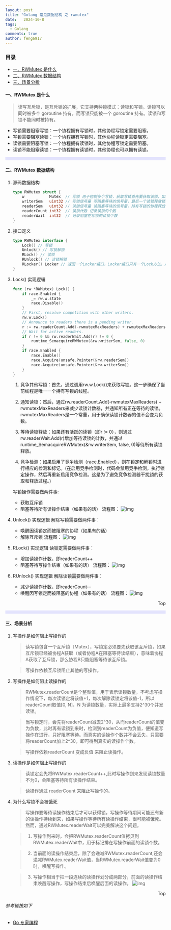 ```yaml
---
layout: post
title: "Golang 常见数据结构 之 rwmutex"
date:   2024-10-8
tags: 
  - Golang
comments: true
author: feng6917
---
```


<!-- more -->

### 目录

- [一、RWMutex 是什么](#一rwmutex-是什么)
- [二、RWMutex 数据结构](#二rwmutex-数据结构)
- [三、场景分析](#三场景分析)

#### 一、RWMutex 是什么
>
> 读写互斥锁，是互斥锁的扩展，它支持两种锁模式：读锁和写锁。读锁可以同时被多个 goroutine 持有，而写锁只能被一个 goroutine 持有。读锁和写锁不能同时被持有。

- 写锁需要阻塞写锁：一个协程拥有写锁时，其他协程写锁定需要阻塞。
- 写锁需要阻塞读锁：一个协程拥有写锁时，其他协程读锁定需要阻塞。
- 读锁需要阻塞写锁：一个协程拥有读锁时，其他协程写锁定需要阻塞。
- 读锁不能阻塞读锁：一个协程拥有读锁时，其他协程也可以拥有读锁。

<hr style="background-color: blue;border: none;height: 10px;opacity: .1;width: 100%" />

#### 二、RWMutex 数据结构

1. 源码数据结构

    ```go
    type RWMutex struct {
        w           Mutex  // 写锁 用于控制多个写锁，获取写锁首先要获取该锁，如果有一个写锁在进行，那么再到来的写锁会阻塞等待，优先级最高
        writerSem   uint32 // 写锁信号量 写阻塞等待的信号量，最后一个读锁释放锁时会释放信号量，唤醒等待的写锁
        readerSem   uint32 // 读锁信号量 读阻塞等待的信号量，持有写锁的协程释放锁后会释放信号量，唤醒等待的读锁
        readerCount int32  // 读锁计数 记录读锁的个数
        readerWait  int32  // 记录阻塞在写锁的读锁个数
    }
    ```

2. 接口定义

    ```go
    type RWMutex interface {
        Lock() // 写锁 
        Unlock() // 写锁解锁
        RLock() // 读锁
        RUnlock() // 读锁解锁
        RLocker() Locker // 返回一个Locker接口，Locker接口只有一个Lock方法，用于获取读锁
    }
    ```

3. Lock() 实现逻辑

    ```go
    func (rw *RWMutex) Lock() {
        if race.Enabled {
            _= rw.w.state
            race.Disable()
        }
        // First, resolve competition with other writers.
        rw.w.Lock()
        // Announce to readers there is a pending writer.
        r := rw.readerCount.Add(-rwmutexMaxReaders) + rwmutexMaxReaders
        // Wait for active readers.
        if r != 0 && rw.readerWait.Add(r) != 0 {
            runtime_SemacquireRWMutex(&rw.writerSem, false, 0)
        }
        if race.Enabled {
            race.Enable()
            race.Acquire(unsafe.Pointer(&rw.readerSem))
            race.Acquire(unsafe.Pointer(&rw.writerSem))
        }
    }
    ```

    1. 竞争其他写锁：首先，通过调用rw.w.Lock()来获取写锁。这一步确保了当前线程是唯一一个持有写锁的线程。

    2. 通知读锁：然后，通过rw.readerCount.Add(-rwmutexMaxReaders) + rwmutexMaxReaders来减少读锁计数器，并通知所有正在等待的读锁。rwmutexMaxReaders是一个常量，用于确保读锁计数器的值不会变为负数。

    3. 等待读锁释放：如果还有活跃的读锁（即r != 0），则通过rw.readerWait.Add(r)增加等待读锁的计数，并通过runtime_SemacquireRWMutex(&rw.writerSem, false, 0)等待所有读锁释放。

    4. 竞争检测：如果启用了竞争检测（race.Enabled），则在锁定和解锁时进行相应的检测和标记。(在启用竞争检测时，代码会禁用竞争检测，执行锁定操作，然后再重新启用竞争检测。这是为了避免竞争检测器干扰锁的获取和释放过程。)

    写锁操作需要做两件事:
    - 获取互斥锁
    - 阻塞等待所有读操作结束（如果有的话）
    流程图：
    ![img](../images/2024-10-11/1.jpg)

4. Unlock() 实现逻辑
    解除写锁需要做两件事：
    - 唤醒因读锁定而被阻塞的协程（如果有的话）
    - 解除互斥锁
    流程图：
    ![img](../images/2024-10-11/2.jpg)

5. RLock() 实现逻辑
   读锁定需要做两件事：
     - 增加读操作计数，即readerCount++
     - 阻塞等待写操作结束（如果有的话）
   流程图：
   ![img](../images/2024-10-11/3.jpg)

6. RUnlock() 实现逻辑
    解除读锁需要做两件事：
    - 减少读操作计数，即readerCount--
    - 唤醒因写锁定而被阻塞的协程（如果有的话）
    流程图：
    ![img](../images/2024-10-11/4.jpg)

<div style="text-align: right;">
    <a href="#目录" style="text-decoration: none;">Top</a>
</div>

<hr style="background-color: blue;border: none;height: 10px;opacity: .1;width: 100%" />

#### 三、场景分析

1. 写操作是如何阻止写操作的
   > 读写锁包含一个互斥锁（Mutex），写锁定必须要先获取该互斥锁，如果互斥锁已经被协程A获取（或者协程A在阻塞等待读结束），意味着协程A获取了互斥锁，那么协程B只能阻塞等待该互斥锁。

   > 写操作依赖互斥锁阻止其他的写操作。

2. 写操作是如何阻止读操作的
   > RWMutex.readerCount是个整型值，用于表示读锁数量，不考虑写操作情况下，每次读锁定将该值+1，每次解除读锁定将该值-1，所以readerCount取值[0, N]，N 为读锁数量，实际上最多支持2^30个并发读锁。

   > 当写锁定时，会先将readerCount减去2^30，从而readerCount的值变为负数，此时再有读锁到来时，检测到readerCount为负值，便知道写操作在进行，只好阻塞等待。而真实的读操作个数并不会丢失，只需要将readerCount加上2^30，即可得到真实的读操作个数。

   > 写操作依赖readerCount 变成负值 来阻止读操作。

3. 读操作是如何阻止写操作的
   > 读锁定会先将RWMutex.readerCount++,此时写操作到来发现读锁数量不为0，会阻塞等待所有读操作结束。

   > 读操作通过 readerCount 来阻止写操作的。

4. 为什么写锁不会被饿死
   > 写操作要等待读操作结束后才可以获得锁，写操作等待期间可能还有新的读操作持续到来，如果写操作等待所有读操作结束，很可能被饿死。然而，通过RWMutex.readerWait可以完美解决这个问题。

   > 1. 写操作到来时，会把RWMutex.readerCount值拷贝到RWMutex.readerWait中，用于标记排在写操作前面的读锁个数。

   > 2. 当前面的读操作结束后，除了会递减RWMutex.readerCount,还会递减RWMutex.readerWait值，当RWMutex.readerWait值变为0时，唤醒写操作。

   > 3. 写操作相当于把一段连续的读操作划分成两部分，前面的读操作结束唤醒写操作，写操作结束后唤醒后面的读操作。
   ![img](../images/2024-10-11/5.jpg)

<div style="text-align: right;">
    <a href="#目录" style="text-decoration: none;">Top</a>
</div>

###### 参考链接如下

- [Go 专家编程](https://www.topgoer.cn/docs/gozhuanjia/gochan4)
